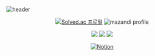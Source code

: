 ![header](https://capsule-render.vercel.app/api?type=waving&color=auto&height=300&section=header&text=tj's%20GitHub&fontSize=90&width=1)

<div align="center">

[![Solved.ac
프로필](http://mazassumnida.wtf/api/v2/generate_badge?boj=htj1023)](https://solved.ac/htj1023)
![mazandi profile](http://mazandi.herokuapp.com/api?handle=htj1023&theme=cold)

![](https://img.shields.io/badge/unrealengine-%23313131.svg?style=for-the-badge&logo=unrealengine&logoColor=white)
![](https://img.shields.io/badge/C%2B%2B-00599C?style=for-the-badge&logo=c%2B%2B&logoColor=white)
![](https://img.shields.io/badge/Java-ED8B00?style=for-the-badge&logo=openjdk&logoColor=white)

[![Notion](https://img.shields.io/badge/Notion-%23000000.svg?style=for-the-badge&logo=notion&logoColor=white)]([https://www.notion.so/fac62fab5a594252ac7ec9c3ece0df06](https://peridot-salesman-dd3.notion.site/fac62fab5a594252ac7ec9c3ece0df06))

</div>


<!--
**tj1023/tj1023** is a ✨ _special_ ✨ repository because its `README.md` (this file) appears on your GitHub profile.

Here are some ideas to get you started:

- 🔭 I’m currently working on ...
- 🌱 I’m currently learning ...
- 👯 I’m looking to collaborate on ...
- 🤔 I’m looking for help with ...
- 💬 Ask me about ...
- 📫 How to reach me: ...
- 😄 Pronouns: ...
- ⚡ Fun fact: ...
-->
